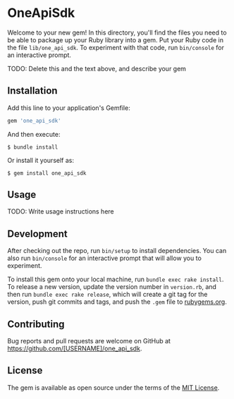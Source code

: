 # OneApiSdk

Welcome to your new gem! In this directory, you'll find the files you need to be able to package up your Ruby library into a gem. Put your Ruby code in the file `lib/one_api_sdk`. To experiment with that code, run `bin/console` for an interactive prompt.

TODO: Delete this and the text above, and describe your gem

## Installation

Add this line to your application's Gemfile:

```ruby
gem 'one_api_sdk'
```

And then execute:

    $ bundle install

Or install it yourself as:

    $ gem install one_api_sdk

## Usage

TODO: Write usage instructions here

## Development

After checking out the repo, run `bin/setup` to install dependencies. You can also run `bin/console` for an interactive prompt that will allow you to experiment.

To install this gem onto your local machine, run `bundle exec rake install`. To release a new version, update the version number in `version.rb`, and then run `bundle exec rake release`, which will create a git tag for the version, push git commits and tags, and push the `.gem` file to [rubygems.org](https://rubygems.org).

## Contributing

Bug reports and pull requests are welcome on GitHub at https://github.com/[USERNAME]/one_api_sdk.


## License

The gem is available as open source under the terms of the [MIT License](https://opensource.org/licenses/MIT).
